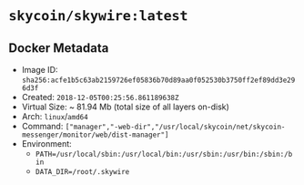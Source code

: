 # `skycoin/skywire:latest`

## Docker Metadata

- Image ID: `sha256:acfe1b5c63ab2159726ef05836b70d89aa0f052530b3750ff2ef89dd3e296d3f`
- Created: `2018-12-05T00:25:56.861189638Z`
- Virtual Size: ~ 81.94 Mb
    (total size of all layers on-disk)
- Arch: `linux`/`amd64`
- Command: `["manager","-web-dir","/usr/local/skycoin/net/skycoin-messenger/monitor/web/dist-manager"]`
- Environment:
    - `PATH=/usr/local/sbin:/usr/local/bin:/usr/sbin:/usr/bin:/sbin:/bin`
    - `DATA_DIR=/root/.skywire`

